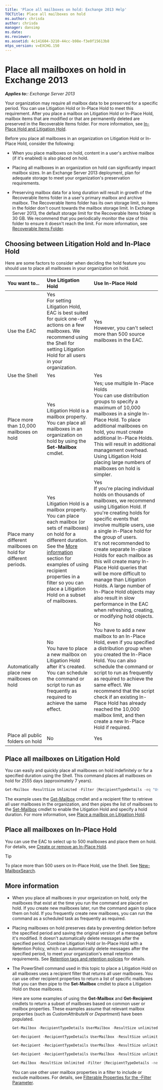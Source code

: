 ```yaml
---
title: 'Place all mailboxes on hold: Exchange 2013 Help'
TOCTitle: Place all mailboxes on hold
ms.author: chrisda
author: chrisda
manager: dansimp
ms.date: 
ms.reviewer: 
ms.assetid: 4c141604-3210-44cc-b98e-f3e0f15613b8
mtps_version: v=EXCHG.150
---
```


# Place all mailboxes on hold in Exchange 2013

_**Applies to:**: Exchange Server 2013_

Your organization may require all mailbox data to be preserved for a specific period. You can use Litigation Hold or In-Place Hold to meet this requirement. After you place a mailbox on Litigation Hold or In-Place Hold, mailbox items that are modified or that are permanently deleted are preserved in the Recoverable Items folder. For more information, see [In-Place Hold and Litigation Hold](in-place-and-litigation-holds-exchange-2013-help.md).

Before you place all mailboxes in an organization on Litigation Hold or In-Place Hold, consider the following:

- When you place mailboxes on hold, content in a user's archive mailbox (if it's enabled) is also placed on hold.

- Placing all mailboxes in an organization on hold can significantly impact mailbox sizes. In an Exchange Server 2013 deployment, plan for adequate storage to meet your organization's preservation requirements.

- Preserving mailbox data for a long duration will result in growth of the Recoverable Items folder in a user's primary mailbox and archive mailbox. The Recoverable Items folder has its own storage limit, so items in the folder don't count towards the mailbox storage limit. In Exchange Server 2013, the default storage limit for the Recoverable Items folder is 30 GB. We recommend that you periodically monitor the size of this folder to ensure it doesn't reach the limit. For more information, see [Recoverable Items Folder](http://technet.microsoft.com/library/efc48fb4-2ed8-4d05-93af-f3505fbc389d.aspx).

## Choosing between Litigation Hold and In-Place Hold

Here are some factors to consider when deciding the hold feature you should use to place all mailboxes in your organization on hold.

|**You want to...**|**Use Litigation Hold**|**Use In-Place Hold**|
|:-----|:-----|:-----|
|Use the EAC|Yes  <br/> For setting Litigation Hold, EAC is best suited for quick one-off actions on a few mailboxes. We recommend using the Shell for setting Litigation Hold for all users in your organization.|Yes  <br/> However, you can't select more than 500 source mailboxes in the EAC.|
|Use the Shell|Yes|Yes|
|Place more than 10,000 mailboxes on hold|Yes  <br/> Litigation Hold is a mailbox property. You can place all mailboxes in an organization on hold by using the **Set-Mailbox** cmdlet.|Yes; use multiple In-Place Holds  <br/> You can use distribution groups to specify a maximum of 10,000 mailboxes in a single In-Place Hold. To place additional mailboxes on hold, you must create additional In-Place Holds. This will result in additional management overhead. Using Litigation Hold placing large numbers of mailboxes on hold is simpler.|
|Place many different mailboxes on hold for different periods.|Yes  <br/> Litigation Hold is a mailbox property. You can place each mailbox (or sets of mailboxes) on hold for a different duration.  <br/> See the [More information](#more-information) section for examples of using recipient properties in a filter so you can place a Litigation Hold on a subset of mailboxes.|Yes  <br/> If you're placing individual holds on thousands of mailboxes, we recommend using Litigation Hold. If you're creating holds for specific events that involve multiple users, use a single in-Place hold for the group of users.  <br/> It's not recommended to create separate In-place Holds for each mailbox as this will create many In-Place Hold queries that will be more difficult to manage than Litigation Holds. A large number of In-Place Hold objects may also result in slow performance in the EAC when refreshing, creating, or modifying hold objects.|
|Automatically place new mailboxes on hold|No  <br/> You have to place a new mailbox on Litigation Hold after it's created. You can schedule the command or script to run as frequently as required to achieve the same effect.|No  <br/> You have to add a new mailbox to an In-Place Hold, even if you specified a distribution group when you created the In-Place Hold. You can also schedule the command or script to run as frequently as required to achieve the same effect. We recommend that the script check if an existing In-Place Hold has already reached the 10,000 mailbox limit, and then create a new In-Place Hold if required.|
|Place all public folders on hold|No|Yes|

## Place all mailboxes on Litigation Hold

You can easily and quickly place all mailboxes on hold indefinitely or for a specified duration using the Shell. This command places all mailboxes on hold for 2555 days (approximately 7 years).

```powershell
Get-Mailbox -ResultSize Unlimited -Filter {RecipientTypeDetails -eq "UserMailbox"} | Set-Mailbox -LitigationHoldEnabled $true -LitigationHoldDuration 2555
```

The example uses the [Get-Mailbox](http://technet.microsoft.com/library/8a5a6eb9-4a75-47f9-ae3b-a3ba251cf9a8.aspx) cmdlet and a recipient filter to retrieve all user mailboxes in the organization, and then pipes the list of mailboxes to the [Set-Mailbox](http://technet.microsoft.com/library/a0d413b9-d949-4df6-ba96-ac0906dedae2.aspx) cmdlet to enable the Litigation Hold and specify a hold duration. For more information, see [Place a mailbox on Litigation Hold](place-a-mailbox-on-litigation-hold-exchange-2013-help.md).

## Place all mailboxes on In-Place Hold

You can use the EAC to select up to 500 mailboxes and place them on hold. For details, see [Create or remove an In-Place Hold](create-or-remove-in-place-holds-exchange-2013-help.md).

> [!TIP]
> To place more than 500 users on In-Place Hold, use the Shell. See [New-MailboxSearch](http://technet.microsoft.com/library/74303b47-bb49-407c-a43b-590356eae35c.aspx).

## More information

- When you place all mailboxes in your organization on hold, only the mailboxes that exist at the time you run the command are placed on hold. If you create new mailboxes later, run the command again to place them on hold. If you frequently create new mailboxes, you can run the command as a scheduled task as frequently as required.

- Placing mailboxes on hold preserves data by preventing deletion before the specified period and saving the original version of a message before it's modified. It doesn't automatically delete messages after the specified period. Combine Litigation Hold or In-Place Hold with a Retention Policy, which can automatically delete messages after the specified period, to meet your organization's email retention requirements. See [Retention tags and retention policies](retention-tags-and-policies-exchange-2013-help.md) for details.

- The PowerShell command used in this topic to place a Litigation Hold on all mailboxes uses a recipient filter that returns all user mailboxes. You can use other recipient properties to return a list of specific mailboxes that you can then pipe to the **Set-Mailbox** cmdlet to place a Litigation Hold on those mailboxes.

    Here are some examples of using the **Get-Mailbox** and **Get-Recipient** cmdlets to return a subset of mailboxes based on common user or mailbox properties. These examples assume that relevant mailbox properties (such as _CustomAttributeN_ or _Department_) have been populated.

  ```powershell
  Get-Mailbox -RecipientTypeDetails UserMailbox -ResultSize unlimited -Filter 'CustomAttribute15 -eq "OneYearLitigationHold"'
  ```

  ```powershell
  Get-Recipient -RecipientTypeDetails UserMailbox -ResultSize unlimited -Filter 'Department -eq "HR"'
  ```

  ```powershell
  Get-Recipient -RecipientTypeDetails UserMailbox -ResultSize unlimited -Filter 'PostalCode -eq "98052"'
  ```

  ```powershell
  Get-Recipient -RecipientTypeDetails UserMailbox -ResultSize unlimited -Filter 'StateOrProvince -eq "WA"'
  ```

  ```powershell
  Get-Mailbox -ResultSize Unlimited -Filter {RecipientTypeDetails -ne "DiscoveryMailbox"}
  ```

  You can use other user mailbox properties in a filter to include or exclude mailboxes. For details, see [Filterable Properties for the -Filter Parameter](http://technet.microsoft.com/library/b02b0005-2fb6-4bc2-8815-305259fa5432.aspx).

